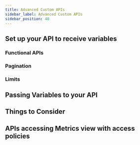 ```yaml
---
title: Advanced Custom APIs
sidebar_label: Advanced Custom APIs
sidebar_position: 40
---
```



## Set up your API to receive variables


### Functional APIs


### Pagination


### Limits


## Passing Variables to your API




## Things to Consider



## APIs accessing Metrics view with access policies